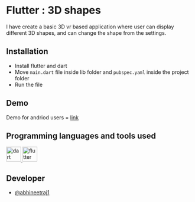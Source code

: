 # Flutter : 3D shapes
I have create a basic 3D vr based application where user can display different 3D shapes, and can change the shape from the settings.

## Installation

*	Install flutter and dart
*	Move `main.dart` file inside lib folder and `pubspec.yaml` inside the project folder
*	Run the file

## Demo

Demo for andriod users = [link](https://github.com/abhineetraj1/flutter-3d/raw/main/app-release.apk)

## Programming languages and tools used
<p align="left"> <a href="https://dart.dev" target="_blank" rel="noreferrer"> <img src="https://www.vectorlogo.zone/logos/dartlang/dartlang-icon.svg" alt="dart" width="40" height="40"/> </a> <a href="https://flutter.dev" target="_blank" rel="noreferrer"> <img src="https://www.vectorlogo.zone/logos/flutterio/flutterio-icon.svg" alt="flutter" width="40" height="40"/> </a> </p>

## Developer

*	[@abhineetraj1](https://github.com/abhineetraj1)
